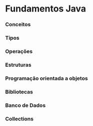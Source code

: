 # Fundamentos Java 

### Conceitos
### Tipos 
### Operações
### Estruturas
### Programação orientada a objetos
### Bibliotecas
### Banco de Dados
### Collections
